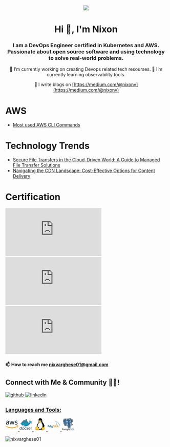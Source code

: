  <div id="header" align="center"> <img src="https://media.giphy.com/media/R03zWv5p1oNSQd91EP/giphy.gif" width="300"/>


<h1 align="center">Hi 👋, I'm Nixon</h1>
<h3 align="center">I am a DevOps Engineer certified in Kubernetes and AWS. Passionate about open source software and using technology to solve real-world problems. </h3>


 🔭 I’m currently working on creating Devops related tech resourses.
 🌱 I’m currently learning observability tools.

 📝 I write blogs on [https://medium.com/@nixonv](https://medium.com/@nixonv)

 <div id="header" align="left">

 # AWS
 - [Most used AWS CLI Commands](https://medium.com/@nixonv/most-commonly-used-aws-cli-commands-asked-in-aws-devops-interviews-f00c80d6e297)

 # Technology Trends
 - [Secure File Transfers in the Cloud-Driven World: A Guide to Managed File Transfer Solutions](https://medium.com/@nixonv/managed-file-transfer-solutions-navigating-the-cloud-controlled-era-3ba84e3d1abb)
 - [Navigating the CDN Landscape: Cost-Effective Options for Content Delivery](https://medium.com/@nixonv/navigating-the-cdn-landscape-cost-effective-options-for-content-delivery-60bac8ed0bfc)

# Certification
![Certified Kubernetes Administrator](https://github.com/nixvarghese01/nixvarghese01/blob/master/nixon-varghese-5dc76bac-f37b-4f53-b291-e5b35f8588f2-certificate.pdf)
![AWS Certified Solutions Architect – Associate Certification](https://github.com/nixvarghese01/nixvarghese01/blob/master/AWS%20Certified%20Solutions%20Architect%20-%20Associate%20certificate-1.pdf)
![New Relic Observability Practitioner](https://github.com/nixvarghese01/nixvarghese01/blob/master/grzrs57k_1699450599691.pdf)



#### 📫 How to reach me **nixvarghese01@gmail.com**

## Connect with Me & Community 🤝🏻! 
<a href="https://github.com/nixvarghese01" target="_blank">
<img src=https://img.shields.io/badge/github-%2324292e.svg?&style=for-the-badge&logo=github&logoColor=white alt=github style="margin-bottom: 5px;" />
</a>

<a href="https://linkedin.com/in/nixon-varghese" target="_blank">
<img src=https://img.shields.io/badge/linkedin-%231E77B5.svg?&style=for-the-badge&logo=linkedin&logoColor=white alt=linkedin style="margin-bottom: 5px;" />

<h3 align="left">Languages and Tools:</h3>
<p align="left"> <a href="https://aws.amazon.com" target="_blank" rel="noreferrer"> <img src="https://raw.githubusercontent.com/devicons/devicon/master/icons/amazonwebservices/amazonwebservices-original-wordmark.svg" alt="aws" width="40" height="40"/> </a> <a href="https://www.docker.com/" target="_blank" rel="noreferrer"> <img src="https://raw.githubusercontent.com/devicons/devicon/master/icons/docker/docker-original-wordmark.svg" alt="docker" width="40" height="40"/> </a> <a href="https://www.linux.org/" target="_blank" rel="noreferrer"> <img src="https://raw.githubusercontent.com/devicons/devicon/master/icons/linux/linux-original.svg" alt="linux" width="40" height="40"/> </a> <a href="https://www.mysql.com/" target="_blank" rel="noreferrer"> <img src="https://raw.githubusercontent.com/devicons/devicon/master/icons/mysql/mysql-original-wordmark.svg" alt="mysql" width="40" height="40"/> </a> <a href="https://www.postgresql.org" target="_blank" rel="noreferrer"> <img src="https://raw.githubusercontent.com/devicons/devicon/master/icons/postgresql/postgresql-original-wordmark.svg" alt="postgresql" width="40" height="40"/> </a> </p>

<p><img align="left" src="https://github-readme-stats.vercel.app/api/top-langs?username=nixvarghese01&show_icons=true&locale=en&layout=compact" alt="nixvarghese01" /></p>
